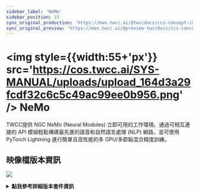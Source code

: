 ```yaml
---
sidebar_label: 'NeMo'
sidebar_position: 15
sync_original_production: 'https://man.twcc.ai/@twccdocs/ccs-concept-image-nemo-zh'
sync_original_preview: 'https://man.twcc.ai/@preview-twccdocs/ccs-concept-image-nemo-zh'
---
```



# <img style={{width:55+'px'}} src='https://cos.twcc.ai/SYS-MANUAL/uploads/upload_164d3a29fcdf32c6c5c49ac99ee0b956.png' /> NeMo


TWCC提供 NGC NeMo (Neural Modules) 立即可用的工作環境。通過可相互連接的 API 模組輕鬆構建最先進的語音和自然語言處理 (NLP) 網路，並可使用 PyTorch Lightning 進行簡單且高性能的多 GPU/多節點混合精度訓練。

## <span class="ccsimglist">映像檔版本資訊</span> <i class="fa fa-sticky-note" aria-hidden="true"></i>

![](https://cos.twcc.ai/SYS-MANUAL/uploads/upload_2e3dc086621f4ec1952ea0f665061a71.png)





<details class="docspoiler">

<summary><b>點我參考詳細版本套件資訊</b></summary>

- [NGC NeMo](https://catalog.ngc.nvidia.com/orgs/nvidia/containers/nemo) 

</details>

